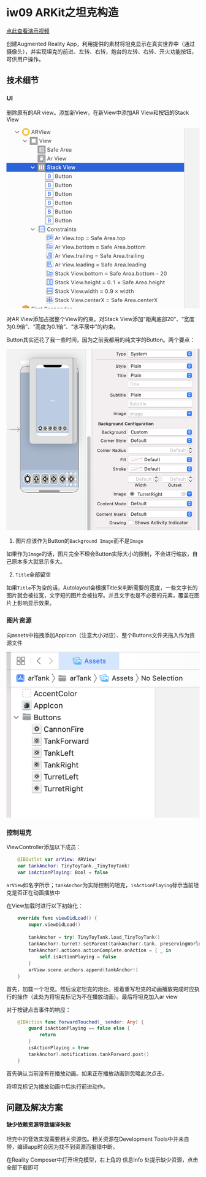 # iw09 ARKit之坦克构造

[点此查看演示视频](https://www.bilibili.com/video/BV113411x7Bq/)

创建Augmented Reality App，利用提供的素材将坦克显示在真实世界中（通过摄像头），并实现坦克的前进、左转、右转，炮台的左转、右转、开火功能按钮，可供用户操作。

## 技术细节

### UI

删除原有的AR view。添加新View，在新View中添加AR View和按钮的Stack View

![1](ref/1.png)

对AR View添加占据整个View的约束。对Stack View添加“距离底部20”、“宽度为0.9倍”、“高度为0.1倍”、“水平居中”的约束。



Button其实还花了我一些时间，因为之前我都用的纯文字的Button。两个要点：

![2](ref/2.png)

1. 图片应该作为Button的`Background Image`而不是`Image`

如果作为`Image`的话，图片完全不理会Button实际大小的限制，不会进行缩放，自己原本多大就显示多大。

2. `Title`全部留空

如果`Title`不为空的话，Autolayout会根据Title来判断需要的宽度，一些文字长的图片就会被拉宽，文字短的图片会被拉窄。并且文字也是不必要的元素，覆盖在图片上影响显示效果。

### 图片资源

向assets中拖拽添加AppIcon（注意大小对应）、整个Buttons文件夹拖入作为资源文件

![3](ref/3.png)

### 控制坦克

ViewController添加以下成员：

```swift
    @IBOutlet var arView: ARView!
    var tankAnchor: TinyToyTank._TinyToyTank?
    var isActionPlaying: Bool = false
```

`arView`如名字所示；`tankAnchor`为实际控制的坦克，`isActionPlaying`标示当前坦克是否正在动画播放中



在View加载时进行以下初始化：

```swift
    override func viewDidLoad() {
        super.viewDidLoad()
        
        tankAnchor = try! TinyToyTank.load_TinyToyTank()
        tankAnchor?.turret?.setParent(tankAnchor?.tank, preservingWorldTransform: true)
        tankAnchor?.actions.actionComplete.onAction = { _ in
            self.isActionPlaying = false
        }
        arView.scene.anchors.append(tankAnchor!)
    }
```

首先，加载一个坦克。然后设定坦克的炮台。接着重写坦克的动画播放完成时应执行的操作（此处为将坦克标记为不在播放动画）。最后将坦克加入ar view



对于按键点击事件的响应：

```swift
    @IBAction func forwardTouched(_ sender: Any) {
        guard isActionPlaying == false else {
            return
        }
        isActionPlaying = true
        tankAnchor?.notifications.tankForward.post()
    }
```

首先确认当前没有在播放动画。如果正在播放动画则忽略此次点击。

将坦克标记为播放动画中后执行前进动作。

## 问题及解决方案

#### 缺少依赖资源导致编译失败

坦克中的音效实现需要相关资源包。相关资源在Development Tools中并未自带，编译app时会因为找不到资源而报错中断。

在Reality Composer中打开坦克模型，右上角的 信息Info 处提示缺少资源，点击全部下载即可